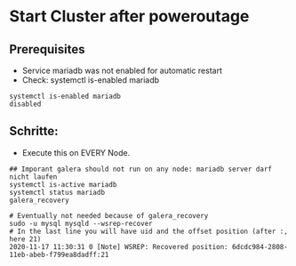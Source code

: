 # Start Cluster after poweroutage  

## Prerequisites 

  * Service mariadb was not enabled for automatic restart
  * Check: systemctl is-enabled mariadb 
 
```
systemctl is-enabled mariadb
disabled
```

## Schritte:

  * Execute this on EVERY Node.
  
```
## Imporant galera should not run on any node: mariadb server darf nicht laufen 
systemctl is-active mariadb 
systemctl status mariadb 
galera_recovery 
```

```
# Eventually not needed because of galera_recovery 
sudo -u mysql mysqld --wsrep-recover
# In the last line you will have uid and the offset position (after :, here 21) 
2020-11-17 11:30:31 0 [Note] WSREP: Recovered position: 6dcdc984-2808-11eb-abeb-f799ea8dadff:21
```
